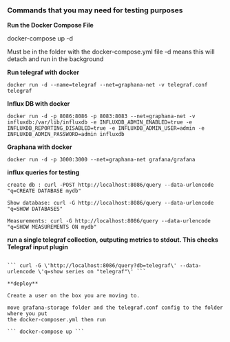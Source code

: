 ### Commands that you may need for testing purposes

**Run the Docker Compose File**

docker-compose up -d 

Must be in the folder with the docker-compose.yml file -d means this will detach and run in the background

**Run telegraf with docker**

``` docker run -d --name=telegraf --net=graphana-net -v telegraf.conf telegraf ```

**Influx DB with docker**

``` docker run -d -p 8086:8086 -p 8083:8083 --net=graphana-net -v influxdb:/var/lib/influxdb -e INFLUXDB_ADMIN_ENABLED=true -e INFLUXDB_REPORTING_DISABLED=true -e INFLUXDB_ADMIN_USER=admin -e INFLUXDB_ADMIN_PASSWORD=admin influxdb ```

**Graphana with docker**

``` docker run -d -p 3000:3000 --net=graphana-net grafana/grafana ```

**influx queries for testing**

``` create db : curl -POST http://localhost:8086/query --data-urlencode "q=CREATE DATABASE mydb" ```

``` Show database: curl -G http://localhost:8086/query --data-urlencode "q=SHOW DATABASES" ```

``` Measurements: curl -G http://localhost:8086/query --data-urlencode "q=SHOW MEASUREMENTS ON mydb" ```

**run a single telegraf collection, outputing metrics to stdout. This checks Telegraf input plugin**
 
``` telegraf --config telegraf.conf –test

``` curl -G \'http://localhost:8086/query?db=telegraf\' --data-urlencode \'q=show series on "telegraf"\' ```

**deploy**

Create a user on the box you are moving to.

move grafana-storage folder and the telegraf.conf config to the folder where you put 
the docker-composer.yml then run 

``` docker-compose up ```
 

